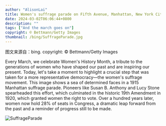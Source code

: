 ```yaml
---
author: "AlisonLai"
title: Women's suffrage parade on Fifth Avenue, Manhattan, New York City, October 23, 1915 (© Bettmann/Getty Images)
date: 2024-03-02T06:06:44+0800
description: ""
tags: ["And the march goes on"]
copyright: © Bettmann/Getty Images
thumbnail: /bing/SuffrageParade.jpg
---
```

图文来源自：bing.  copyright: © Bettmann/Getty Images

Every March, we celebrate Women's History Month, a tribute to the generations of women who have shaped our past and are inspiring our present. Today, let's take a moment to highlight a crucial step that was taken for a more representative democracy—the women's suffrage movement. This image shows a sea of determined faces in a 1915 Manhattan suffrage parade. Pioneers like Susan B. Anthony and Lucy Stone spearheaded this effort, which culminated in the historic 19th Amendment in 1920, which granted women the right to vote. Over a hundred years later, women now hold 28% of seats in Congress, a dramatic leap forward from the past and a reminder of progress still to be made.

![SuffrageParade](/bing/SuffrageParade.jpg)